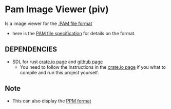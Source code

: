 # Pam Image Viewer (piv)
Is a image viewer for the [.PAM file format][pam-format-wiki]

  - here is the [PAM file specification][pam-format-spec] for details on the format.
## DEPENDENCIES
  - SDL for rust [crate.io page][sdl_crate_page] and [github page][sdl_rust_github_page]
    - You need to follow the instructions in the [crate.io page][sdl_crate_page] if you what to compile and run this project yourself.

## Note
  - This can also display the [PPM format][ppm-format-spec]


[pam-format-spec]:http://netpbm.sourceforge.net/doc/pam.html
[pam-format-wiki]:https://en.wikipedia.org/wiki/Netpbm#PAM_graphics_format
[sdl_crate_page]:https://crates.io/crates/sdl2
[sdl_rust_github_page]:https://github.com/Rust-SDL2/rust-sdl2
[ppm-format-spec]:http://netpbm.sourceforge.net/doc/ppm.html